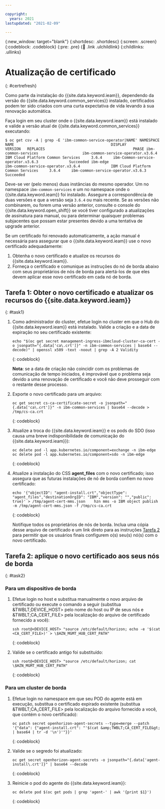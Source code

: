 ```yaml
---

copyright:
  years: 2021
lastupdated: "2021-02-09"

---
```


{:new_window: target="blank"}
{:shortdesc: .shortdesc}
{:screen: .screen}
{:codeblock: .codeblock}
{:pre: .pre}
{:child: .link .ulchildlink}
{:childlinks: .ullinks}

# Atualização de certificado
{: #certrefresh}

Como parte da instalação do {{site.data.keyword.ieam}}, dependendo da versão do {{site.data.keyword.common_services}} instalado, certificados podem ter sido criados com uma curta expectativa de vida levando à sua renovação automática.

Faça login em seu cluster onde o {{site.data.keyword.ieam}} está instalado e valide a versão atual de {{site.data.keyword.common_services}} executando:
```
$ oc get csv -A | grep -E 'ibm-common-service-operator|NAME' NAMESPACE                              NAME                                            DISPLAY                                VERSION   REPLACES                                        PHASE ibm-common-services                    ibm-common-service-operator.v3.6.4              IBM Cloud Platform Common Services     3.6.4     ibm-Common-service-operator.v3.6.3              Succeeded ibm-edge                               ibm-common-service-operator.v3.6.4              IBM Cloud Platform Common Services     3.6.4     ibm-common-service-operator.v3.6.3              Succeeded
```

Deve-se ver (pelo menos) duas instâncias do mesmo operador. Um no namespace `ibm-common-services` e um no namespace onde o {{site.data.keyword.ieam}} foi instalado. Assegure a correspondência de duas versões e que a versão seja `3.6.4` ou mais recente. Se as versões não combinarem, ou forem uma versão anterior, consulte o console do {{site.data.keyword.open_shift}} se você tiver configurado a atualizações de assinatura para manual, ou para determinar quaisquer problemas subjacentes que possam estar presentes devido a uma tentativa de upgrade anterior.

Se um certificado foi renovado automaticamente, a ação manual é necessária para assegurar que o {{site.data.keyword.ieam}} use o novo certificado adequadamente:
1. Obtenha o novo certificado e atualize os recursos do {{site.data.keyword.ieam}}.
2. Forneça o certificado e comunique as instruções do nó de borda abaixo com seus proprietários de nós de borda para alertá-los de que eles devem aplicar esse novo certificado em cada nó de borda.

## Tarefa 1: Obter o novo certificado e atualizar os recursos do {{site.data.keyword.ieam}}
{: #task1}
1. Como administrador do cluster, efetue login no cluster em que o Hub do {{site.data.keyword.ieam}} está instalado. Valide a criação e a data de expiração no seu certificado existente:
   ```
   echo "$(oc get secret management-ingress-ibmcloud-cluster-ca-cert -o jsonpath="{.data['ca\.crt']}" -n ibm-common-services | base64 --decode)" | openssl x509 -text -noout | grep -A 2 Validity
   ```
   {: codeblock}

   **Nota**: se a data de criação não coincidir com os problemas de comunicação de tempo iniciados, é improvável que o problema seja devido a uma renovação de certificado e você não deve prosseguir com o restante desse processo.

2. Exporte o novo certificado para um arquivo:
   ```
   oc get secret cs-ca-certificate-secret -o jsonpath="{.data['ca\.crt']}" -n ibm-common-services | base64 --decode > /tmp/cs-ca.crt
   ```
   {: codeblock}

3. Atualize a troca do {{site.data.keyword.ieam}} e os pods do SDO (isso causa uma breve indisponibilidade de comunicação do {{site.data.keyword.ieam}}):
   ```
   oc delete pod -l app.kubernetes.io/component=exchange -n ibm-edge    oc delete pod -l app.kubernetes.io/component=sdo -n ibm-edge
   ```
   {: codeblock}

4. Atualize a instalação do CSS **agent_files** com o novo certificado; isso assegura que as futuras instalações de nó de borda confiem no novo certificado:
   ```
   echo '{"objectID": "agent-install.crt","objectType": "agent_files","destinationOrgID": "IBM","version": "","public": true}' > /tmp/agent-cert-mms.json    hzn mms -o IBM object publish -m /tmp/agent-cert-mms.json -f /tmp/cs-ca.crt
   ```
   {: codeblock}

   Notifique todos os proprietários de nós de borda. Inclua uma cópia desse arquivo de certificado e um link direto para as instruções [Tarefa 2](cert_refresh.md#task2) para permitir que os usuários finais configurem o(s) seu(s) nó(s) com o novo certificado.

## Tarefa 2: aplique o novo certificado aos seus nós de borda
{: #task2}
### Para um dispositivo de borda
1. Efetue login no host e substitua manualmente o novo arquivo de certificado ou execute o comando a seguir (substitua &amp;TWBLT;DEVICE_HOST&gt; pelo nome do host ou IP de seus nós e &amp;TWBLT;CA_CERT_FILE&gt; pela localização do arquivo de certificado fornecido a você):
   ```
   ssh root@<DEVICE_HOST> "source /etc/default/horizon; echo -e '$(cat <CA_CERT_FILE>)' > \$HZN_MGMT_HUB_CERT_PATH"
   ```
   {: codeblock}

2. Valide se o certificado antigo foi substituído:
   ```
   ssh root@<DEVICE_HOST> "source /etc/default/horizon; cat \$HZN_MGMT_HUB_CERT_PATH"
   ```
   {: codeblock}

### Para um cluster de borda
1. Efetue login no namespace em que seu POD do agente está em execução, substitua o certificado expirado existente (substitua &amp;TWBLT;CA_CERT_FILE&gt; pela localização do arquivo fornecido a você, que contém o novo certificado):
   ```
   oc patch secret openhorizon-agent-secrets --type=merge --patch '{"data": {"agent-install.crt": "'$(cat &amp;TWBLT;CA_CERT_FILE&gt; | base64 | tr -d '\n')'"}}'
   ```
   {: codeblock}

2. Valide se o segredo foi atualizado:
   ```
   oc get secret openhorizon-agent-secrets -o jsonpath="{.data['agent-install\.crt']}" | base64 --decode
   ```
   {: codeblock}

3. Reinicie o pod do agente do {{site.data.keyword.ieam}}:
   ```
   oc delete pod $(oc get pods | grep 'agent-' | awk '{print $1}')
   ```
   {: codeblock}
